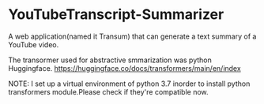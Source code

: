 # YouTubeTranscript-Summarizer


A web application(named it Transum) that can generate a text summary of a YouTube video.

The transormer used for abstractive smmarization was python Huggingface.
https://huggingface.co/docs/transformers/main/en/index

NOTE: I set up a virtual environment of python 3.7 inorder to install python transformers module.Please check if they're compatible now.


  
